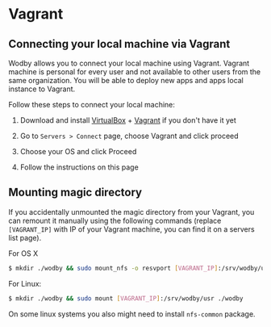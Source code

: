 # Vagrant

## Connecting your local machine via Vagrant

Wodby allows you to connect your local machine using Vagrant. Vagrant machine is personal for every user and not available to other users from the same organization. You will be able to deploy new apps and apps local instance to Vagrant.

Follow these steps to connect your local machine:

1. Download and install <a href="https://www.virtualbox.org/" target="_blank">VirtualBox</a> + <a href="https://www.vagrantup.com/" target="_blank">Vagrant</a> if you don't have it yet

2. Go to `Servers > Connect` page, choose Vagrant and click proceed

3. Choose your OS and click Proceed

4. Follow the instructions on this page

## Mounting magic directory

If you accidentally unmounted the magic directory from your Vagrant, you can remount it manually using the following commands (replace `[VAGRANT_IP]` with IP of your Vagrant machine, you can find it on a servers list page).

For OS X 
```bash
$ mkdir ./wodby && sudo mount_nfs -o resvport [VAGRANT_IP]:/srv/wodby/usr ./wodby
```

For Linux:
```bash
$ mkdir ./wodby && sudo mount [VAGRANT_IP]:/srv/wodby/usr ./wodby
```

On some linux systems you also might need to install `nfs-common` package.